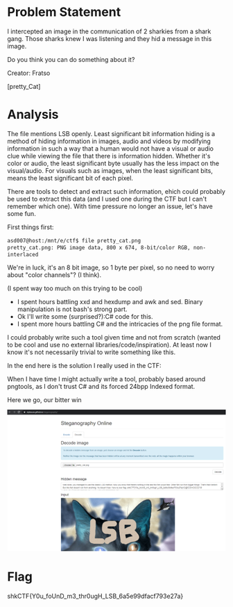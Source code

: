 # Problem Statement

I intercepted an image in the communication of 2 sharkies from a shark gang. Those sharks knew I was listening and they hid a message in this image.

Do you think you can do something about it?

Creator: Fratso

[pretty_Cat]

# Analysis

The file mentions LSB openly. Least significant bit information hiding is a method of hiding information in images, audio and videos by modifying information in such a way that a human would not have a visual or audio clue while viewing the file that there is information hidden. Whether it's color or audio, the least significant byte usually has the less impact on the visual/audio. For visuals such as images, when the least significant bits, means the least significant bit of each pixel.

There are tools to detect and extract such information, ehich could probably be used to extract this data (and I used one during the CTF but I can't remember which one). With time pressure no longer an issue, let's have some fun.

First things first:

    asd007@host:/mnt/e/ctf$ file pretty_cat.png
    pretty_cat.png: PNG image data, 800 x 674, 8-bit/color RGB, non-interlaced
    
We're in luck, it's an 8 bit image, so 1 byte per pixel, so no need to worry about "color channels"? (I think). 

(I spent way too much on this trying to be cool) 
* I spent hours battling xxd and hexdump and awk and sed. Binary manipulation is not bash's strong part. 
* Ok I'll write some (surprised?):C# code for this. 
* I spent more hours battling C# and the intricacies of the png file format. 

I could probably write such a tool given time and not from scratch (wanted to be cool and use no external libraries/code/inspiration). At least now I know it's not necessarily trivial to write something like this.

In the end here is the solution I really used in the CTF:

When I have time I might actually write a tool, probably based around pngtools, as I don't trust C# and its forced 24bpp Indexed format.

Here we go, our bitter win

![](../Images/stego_!.png)

# Flag
shkCTF{Y0u_foUnD_m3_thr0ugH_LSB_6a5e99dfacf793e27a}





